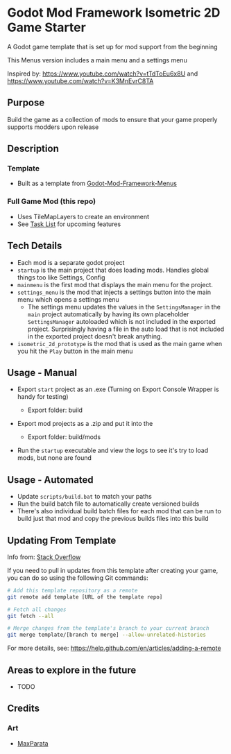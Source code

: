 # Godot Mod Framework Isometric 2D Game Starter
A Godot game template that is set up for mod support from the beginning

This Menus version includes a main menu and a settings menu

Inspired by: https://www.youtube.com/watch?v=tTdToEu6x8U and https://www.youtube.com/watch?v=K3MnEvrC8TA

## Purpose

Build the game as a collection of mods to ensure that your game properly supports modders upon release

## Description

### Template
 - Built as a template from [Godot-Mod-Framework-Menus](https://github.com/ThomasSilloway/Godot-Mod-Framework-Menus)

### Full Game Mod (this repo)
 - Uses TileMapLayers to create an environment
 - See [Task List](https://github.com/ThomasSilloway/Godot-Mod-Framework-Isometric-2D-Game-Starter/blob/main/ai_coding_prompts/task_list.txt) for upcoming features

## Tech Details

- Each mod is a separate godot project
- `startup` is the main project that does loading mods. Handles global things too like Settings, Config
- `mainmenu` is the first mod that displays the main menu for the project.
- `settings_menu` is the mod that injects a settings button into the main menu which opens a settings menu
  - The settings menu updates the values in the `SettingsManager` in the `main` project automatically by having its own placeholder `SettingsManager` autoloaded which is not included in the exported project. Surprisingly having a file in the auto load that is not included in the exported project doesn't break anything.
- `isometric_2d_prototype` is the mod that is used as the main game when you hit the `Play` button in the main menu

## Usage - Manual

- Export `start` project as an .exe (Turning on Export Console Wrapper is handy for testing)
  - Export folder: build
- Export mod projects as a .zip and put it into the 
  - Export folder: build/mods

- Run the `startup` executable and view the logs to see it's try to load mods, but none are found

## Usage - Automated
- Update `scripts/build.bat` to match your paths
- Run the build batch file to automatically create versioned builds
- There's also individual build batch files for each mod that can be run to build just that mod and copy the previous builds files into this build

## Updating From Template

Info from: [Stack Overflow](https://stackoverflow.com/questions/56577184/github-pull-changes-from-a-template-repository)

If you need to pull in updates from this template after creating your game, you can do so using the following Git commands:

```bash
# Add this template repository as a remote
git remote add template [URL of the template repo]

# Fetch all changes
git fetch --all

# Merge changes from the template's branch to your current branch
git merge template/[branch to merge] --allow-unrelated-histories
```

For more details, see: https://help.github.com/en/articles/adding-a-remote

## Areas to explore in the future
 - TODO

## Credits

### Art
- [MaxParata](https://maxparata.itch.io/monogon-isometricdungeon)
